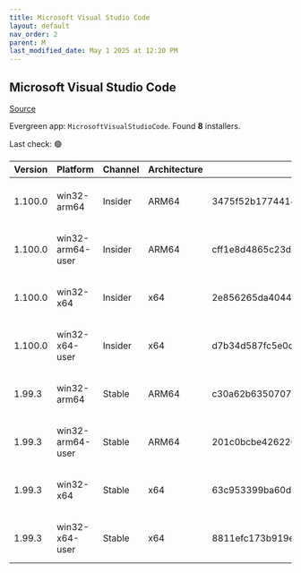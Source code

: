 ```yaml
---
title: Microsoft Visual Studio Code
layout: default
nav_order: 2
parent: M
last_modified_date: May 1 2025 at 12:20 PM
---
```


## Microsoft Visual Studio Code

[Source](https://code.visualstudio.com)

Evergreen app: `MicrosoftVisualStudioCode`. Found **8** installers.

Last check: 🟢

| Version | Platform         | Channel | Architecture | Sha256                                                           | URI                                                                                                                                                                                                                                                                                                              |
| ------- | ---------------- | ------- | ------------ | ---------------------------------------------------------------- | ---------------------------------------------------------------------------------------------------------------------------------------------------------------------------------------------------------------------------------------------------------------------------------------------------------------- |
| 1.100.0 | win32-arm64      | Insider | ARM64        | 3475f52b177441465d536c1765a6781e6b3842e101ef0cb3f1d52c1dae79d193 | [https://vscode.download.prss.microsoft.com/dbazure/download/insider/31609aa0cbb68173eaa27423bbabe74c4a163edd/VSCodeSetup-arm64-1.100.0-insider.exe](https://vscode.download.prss.microsoft.com/dbazure/download/insider/31609aa0cbb68173eaa27423bbabe74c4a163edd/VSCodeSetup-arm64-1.100.0-insider.exe)         |
| 1.100.0 | win32-arm64-user | Insider | ARM64        | cff1e8d4865c23d62fa09f2c97a303549908e722cd9899915a01d21e681bdb20 | [https://vscode.download.prss.microsoft.com/dbazure/download/insider/31609aa0cbb68173eaa27423bbabe74c4a163edd/VSCodeUserSetup-arm64-1.100.0-insider.exe](https://vscode.download.prss.microsoft.com/dbazure/download/insider/31609aa0cbb68173eaa27423bbabe74c4a163edd/VSCodeUserSetup-arm64-1.100.0-insider.exe) |
| 1.100.0 | win32-x64        | Insider | x64          | 2e856265da4044f113977d7d110d06e1aa64838d3c8dd5355b9d3c9fb7a1f5eb | [https://vscode.download.prss.microsoft.com/dbazure/download/insider/31609aa0cbb68173eaa27423bbabe74c4a163edd/VSCodeSetup-x64-1.100.0-insider.exe](https://vscode.download.prss.microsoft.com/dbazure/download/insider/31609aa0cbb68173eaa27423bbabe74c4a163edd/VSCodeSetup-x64-1.100.0-insider.exe)             |
| 1.100.0 | win32-x64-user   | Insider | x64          | d7b34d587fc5e0cc68ac3e2f5d9f81c6eab0dfe042bc809a0433d61ebf28c21a | [https://vscode.download.prss.microsoft.com/dbazure/download/insider/31609aa0cbb68173eaa27423bbabe74c4a163edd/VSCodeUserSetup-x64-1.100.0-insider.exe](https://vscode.download.prss.microsoft.com/dbazure/download/insider/31609aa0cbb68173eaa27423bbabe74c4a163edd/VSCodeUserSetup-x64-1.100.0-insider.exe)     |
| 1.99.3  | win32-arm64      | Stable  | ARM64        | c30a62b63507079600eeef48b1c2e64799512d3ab7623c85e97957b664abbd65 | [https://vscode.download.prss.microsoft.com/dbazure/download/stable/17baf841131aa23349f217ca7c570c76ee87b957/VSCodeSetup-arm64-1.99.3.exe](https://vscode.download.prss.microsoft.com/dbazure/download/stable/17baf841131aa23349f217ca7c570c76ee87b957/VSCodeSetup-arm64-1.99.3.exe)                             |
| 1.99.3  | win32-arm64-user | Stable  | ARM64        | 201c0bcbe426220146920c2140c2ca701c0e64b04916e7cf3d8e168f0edd4cb8 | [https://vscode.download.prss.microsoft.com/dbazure/download/stable/17baf841131aa23349f217ca7c570c76ee87b957/VSCodeUserSetup-arm64-1.99.3.exe](https://vscode.download.prss.microsoft.com/dbazure/download/stable/17baf841131aa23349f217ca7c570c76ee87b957/VSCodeUserSetup-arm64-1.99.3.exe)                     |
| 1.99.3  | win32-x64        | Stable  | x64          | 63c953399ba60de2bdadf767ec49daa6a7bd19bf57f61b0274b57291bdab685c | [https://vscode.download.prss.microsoft.com/dbazure/download/stable/17baf841131aa23349f217ca7c570c76ee87b957/VSCodeSetup-x64-1.99.3.exe](https://vscode.download.prss.microsoft.com/dbazure/download/stable/17baf841131aa23349f217ca7c570c76ee87b957/VSCodeSetup-x64-1.99.3.exe)                                 |
| 1.99.3  | win32-x64-user   | Stable  | x64          | 8811efc173b919e3c7fdda431382d7d50ca2fc145eadae870ec97b172ea9b47c | [https://vscode.download.prss.microsoft.com/dbazure/download/stable/17baf841131aa23349f217ca7c570c76ee87b957/VSCodeUserSetup-x64-1.99.3.exe](https://vscode.download.prss.microsoft.com/dbazure/download/stable/17baf841131aa23349f217ca7c570c76ee87b957/VSCodeUserSetup-x64-1.99.3.exe)                         |
